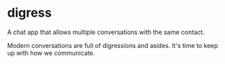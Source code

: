 # digress
A chat app that allows multiple conversations with the same contact.

Modern conversations are full of digressions and asides. It's time to keep up with how we communicate.

